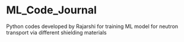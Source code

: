 # ML_Code_Journal
Python codes developed by Rajarshi for training ML model for neutron transport via different shielding materials
